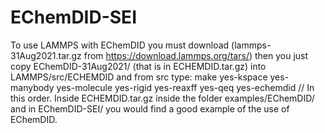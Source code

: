 # EChemDID-SEI
To use LAMMPS with EChemDID you must download (lammps-31Aug2021.tar.gz from https://download.lammps.org/tars/) then you just copy  EChemDID-31Aug2021/ (that is in ECHEMDID.tar.gz) into LAMMPS/src/ECHEMDID and from src type: make yes-kspace yes-manybody yes-molecule yes-rigid yes-reaxff yes-qeq yes-echemdid // In this order.
Inside ECHEMDID.tar.gz inside the folder examples/EChemDID/ and in EChemDID-SEI/ you would find a good example of the use of EChemDID.
